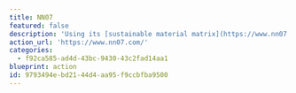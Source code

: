 ```yaml
---
title: NN07
featured: false
description: 'Using its [sustainable material matrix](https://www.nn07.com/made-to-last), No Nationality designs made-to-last clothing primarily with recycled and non-cotton natural materials including hemp, linen, wool, alpaca, and silk.'
action_url: 'https://www.nn07.com/'
categories:
  - f92ca585-ad4d-43bc-9430-43c2fad14aa1
blueprint: action
id: 9793494e-bd21-44d4-aa95-f9ccbfba9500
---
```

